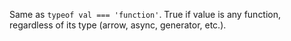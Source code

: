 Same as `typeof val === 'function'`. True if value is any function, regardless of its type (arrow, async, generator, etc.).
